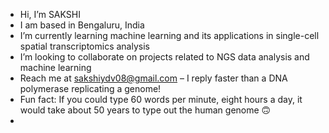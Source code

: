 -  Hi, I’m SAKSHI
-  I am based in Bengaluru, India
-  I’m currently learning machine learning and its applications in single-cell spatial transcriptomics analysis
-  I’m looking to collaborate on projects related to NGS data analysis and machine learning
-  Reach me at sakshiydv08@gmail.com – I reply faster than a DNA polymerase replicating a genome!
-  Fun fact: If you could type 60 words per minute, eight hours a day, it would take about 50 years to type out the human genome 🙃
-  
<!---
sakshiy08/sakshiy08 is a ✨ special ✨ repository because its `README.md` (this file) appears on your GitHub profile.
You can click the Preview link to take a look at your changes.
--->













